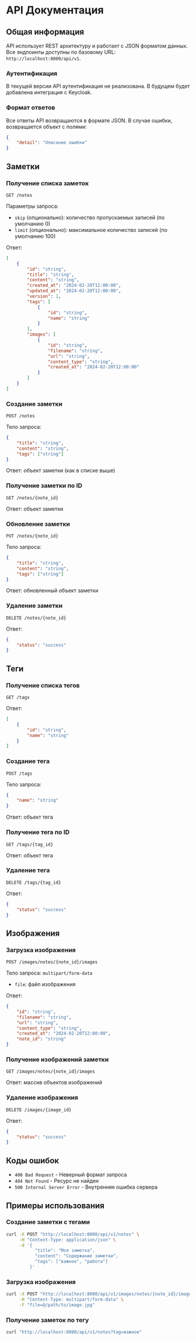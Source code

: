 # API Документация

## Общая информация

API использует REST архитектуру и работает с JSON форматом данных. Все эндпоинты доступны по базовому URL: `http://localhost:8000/api/v1`.

### Аутентификация

В текущей версии API аутентификация не реализована. В будущем будет добавлена интеграция с Keycloak.

### Формат ответов

Все ответы API возвращаются в формате JSON. В случае ошибки, возвращается объект с полями:

```json
{
    "detail": "Описание ошибки"
}
```

## Заметки

### Получение списка заметок

```http
GET /notes
```

Параметры запроса:
- `skip` (опционально): количество пропускаемых записей (по умолчанию 0)
- `limit` (опционально): максимальное количество записей (по умолчанию 100)

Ответ:
```json
[
    {
        "id": "string",
        "title": "string",
        "content": "string",
        "created_at": "2024-02-20T12:00:00",
        "updated_at": "2024-02-20T12:00:00",
        "version": 1,
        "tags": [
            {
                "id": "string",
                "name": "string"
            }
        ],
        "images": [
            {
                "id": "string",
                "filename": "string",
                "url": "string",
                "content_type": "string",
                "created_at": "2024-02-20T12:00:00"
            }
        ]
    }
]
```

### Создание заметки

```http
POST /notes
```

Тело запроса:
```json
{
    "title": "string",
    "content": "string",
    "tags": ["string"]
}
```

Ответ: объект заметки (как в списке выше)

### Получение заметки по ID

```http
GET /notes/{note_id}
```

Ответ: объект заметки

### Обновление заметки

```http
PUT /notes/{note_id}
```

Тело запроса:
```json
{
    "title": "string",
    "content": "string",
    "tags": ["string"]
}
```

Ответ: обновленный объект заметки

### Удаление заметки

```http
DELETE /notes/{note_id}
```

Ответ:
```json
{
    "status": "success"
}
```

## Теги

### Получение списка тегов

```http
GET /tags
```

Ответ:
```json
[
    {
        "id": "string",
        "name": "string"
    }
]
```

### Создание тега

```http
POST /tags
```

Тело запроса:
```json
{
    "name": "string"
}
```

Ответ: объект тега

### Получение тега по ID

```http
GET /tags/{tag_id}
```

Ответ: объект тега

### Удаление тега

```http
DELETE /tags/{tag_id}
```

Ответ:
```json
{
    "status": "success"
}
```

## Изображения

### Загрузка изображения

```http
POST /images/notes/{note_id}/images
```

Тело запроса: `multipart/form-data`
- `file`: файл изображения

Ответ:
```json
{
    "id": "string",
    "filename": "string",
    "url": "string",
    "content_type": "string",
    "created_at": "2024-02-20T12:00:00",
    "note_id": "string"
}
```

### Получение изображений заметки

```http
GET /images/notes/{note_id}/images
```

Ответ: массив объектов изображений

### Удаление изображения

```http
DELETE /images/{image_id}
```

Ответ:
```json
{
    "status": "success"
}
```

## Коды ошибок

- `400 Bad Request` - Неверный формат запроса
- `404 Not Found` - Ресурс не найден
- `500 Internal Server Error` - Внутренняя ошибка сервера

## Примеры использования

### Создание заметки с тегами

```bash
curl -X POST "http://localhost:8000/api/v1/notes" \
     -H "Content-Type: application/json" \
     -d '{
           "title": "Моя заметка",
           "content": "Содержание заметки",
           "tags": ["важное", "работа"]
         }'
```

### Загрузка изображения

```bash
curl -X POST "http://localhost:8000/api/v1/images/notes/{note_id}/images" \
     -H "Content-Type: multipart/form-data" \
     -F "file=@/path/to/image.jpg"
```

### Получение заметок по тегу

```bash
curl "http://localhost:8000/api/v1/notes?tag=важное"
``` 